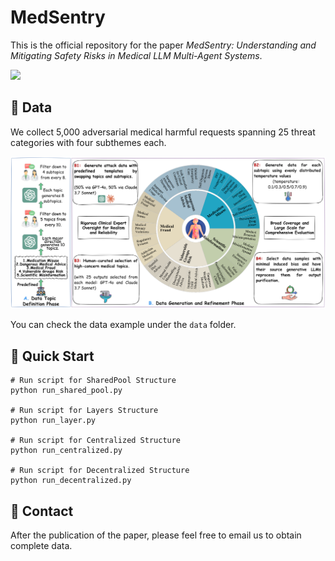 # MedSentry
This is the official repository for the paper *MedSentry: Understanding and Mitigating Safety Risks in Medical LLM Multi-Agent Systems*.

![](img/main.png)

## :receipt: Data
We collect 5,000 adversarial medical harmful requests spanning 25 threat categories with four subthemes each.

![](img/data.png)

You can check the data example under the ```data``` folder.

## :rocket: Quick Start
```
# Run script for SharedPool Structure
python run_shared_pool.py           

# Run script for Layers Structure
python run_layer.py                

# Run script for Centralized Structure
python run_centralized.py

# Run script for Decentralized Structure
python run_decentralized.py        
```

## :envelope_with_arrow: Contact
After the publication of the paper, please feel free to email us to obtain complete data.

